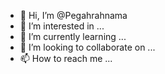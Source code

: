 - 👋 Hi, I’m @Pegahrahnama
- 👀 I’m interested in ...
- 🌱 I’m currently learning ...
- 💞️ I’m looking to collaborate on ...
- 📫 How to reach me ...

<!---
Pegahrahnama/Pegahrahnama is a ✨ special ✨ repository because its `README.md` (this file) appears on your GitHub profile.
You can click the Preview link to take a look at your changes.
--->
